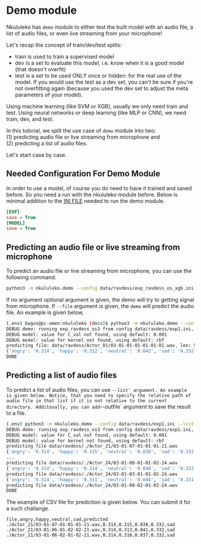 # Demo module

Nkululeko has `demo` module to either test the built model with an audio file,
a list of audio files, or even live streaming from your microphone!

Let's recap the concept of train/dev/test splits:  

- train is used to train a supervised model  
- dev is a set to evaluate this model, i.e. know when it is a good model (that doesn't overfit)  
- test is a set to be used ONLY once or hidden: for the real use of the model. If you would use the test as a dev set, you can't be sure if you're not overfitting again (because you used the dev set to adjust the meta parameters of your model).  

Using machine learning (like SVM or XGB), usually we only need train and test.
Using neural networks or deep learning (like MLP or CNN), we need train, dev, and test.

In this tutorial, we split the use case of `demo` module into two:  
(1) predicting audio file or
live streaming from microphone and  
(2) predicting a list of audio files.  

Let's start case by case.

## Needed Configuration For Demo Module

In order to use a model, of course you do need to have it trained and saved before. So you need a run with the nkululeko module before. Below is minimal addition to the [INI FILE](ini_file.md) needed to run the demo module.

```ini
[EXP]
save = True
[MODEL]
save = True
```

## Predicting an audio file or live streaming from microphone

To predict an audio file or live streaming from microphone, you can use the following command:

```bash
python3 -m nkululeko.demo --config data/ravdess/exp_ravdess_os_xgb.ini
```

If no argument optional argument is given, the demo will try to getting signal from microphone. If `--file` argument is given, the `demo` will predict the audio file. An example is given below,

```bash
(.env) bagus@pc-omen:nkululeko (docs)$ python3 -m nkululeko.demo --config data/ravdess/exp1.ini --file data/ravdess/Actor_01/03-01-01-01-01-01-01.wav
DEBUG demo: running exp_ravdess_os3 from config data/ravdess/exp1.ini, nkululeko version 0.81.4
DEBUG model: value for C_val not found, using default: 0.001
DEBUG model: value for kernel not found, using default: rbf
predicting file: data/ravdess/Actor_01/03-01-01-01-01-01-01.wav, len: 52853 bytes, sampling rate: 16000
{'angry': '0.314', 'happy': '0.312', 'neutral': '0.042', 'sad': '0.332', 'predicted': 'sad'}
DONE
```

## Predicting a list of audio files

To predict a list of audio files, you can use `--list' argument. An example is given below. Notice, that you need to specify the relative path of audio file in that list if it is not relative to the current directory. Additonally, you can add`--outfile` argument to save the result to a file.

```bash
(.env) python3 -m nkululeko.demo --config data/ravdess/exp1.ini --list data/ravdess/ravdess_test.csv --folder data/ravdess/ --outfile /tmp/ravdess_test_predict.csv
DEBUG demo: running exp_ravdess_os3 from config data/ravdess/exp1.ini, nkululeko version 0.81.4
DEBUG model: value for C_val not found, using default: 0.001
DEBUG model: value for kernel not found, using default: rbf
predicting file data/ravdess/./Actor_21/03-01-07-01-01-01-21.wav
{'angry': '0.314', 'happy': '0.315', 'neutral': '0.038', 'sad': '0.332', 'predicted': 'sad'}
...
predicting file data/ravdess/./Actor_24/03-01-08-01-01-02-24.wav
{'angry': '0.314', 'happy': '0.314', 'neutral': '0.040', 'sad': '0.332', 'predicted': 'sad'}
predicting file data/ravdess/./Actor_24/03-01-03-01-01-02-24.wav
{'angry': '0.314', 'happy': '0.311', 'neutral': '0.044', 'sad': '0.331', 'predicted': 'sad'}
predicting file data/ravdess/./Actor_24/03-01-08-02-01-02-24.wav
DONE
```

The example of CSV file for prediction is given below. You can submit it for a such challange.

```
file,angry,happy,neutral,sad,predicted
./Actor_21/03-01-07-01-01-01-21.wav,0.314,0.315,0.038,0.332,sad
./Actor_21/03-01-06-01-02-02-21.wav,0.314,0.313,0.041,0.332,sad
./Actor_21/03-01-06-02-01-02-21.wav,0.314,0.316,0.037,0.332,sad
```
